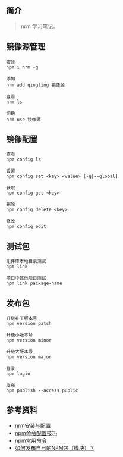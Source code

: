## 简介

> nrm 学习笔记。

## 镜像源管理

```text
安装
npm i nrm -g

添加
nrm add qingting 镜像源

查看
nrm ls

切换
nrm use 镜像源
```

## 镜像配置

```text
查看
npm config ls

设置
npm config set <key> <value> [-g|--global]

获取
npm config get <key>

删除
npm config delete <key>

修改
npm config edit
```

## 测试包

```text
组件库本地目录测试
npm link 

项目中其他项目测试
npm link package-name
```

## 发布包

```text
升级补丁版本号
npm version patch

升级小版本号
npm version minor

升级大版本号
npm version major

登录
npm login

发布
npm publish --access public
```

## 参考资料

- [nrm安装与配置](https://juejin.cn/post/6844904008994275335)
- [npm命令配置技巧](https://www.jianshu.com/p/0f8ba68a04ec)
- [npm常用命令](https://www.jianshu.com/p/087d839e1d0c)
- [如何发布自己的NPM包（模块）？](https://juejin.cn/post/6844903673684836365)
